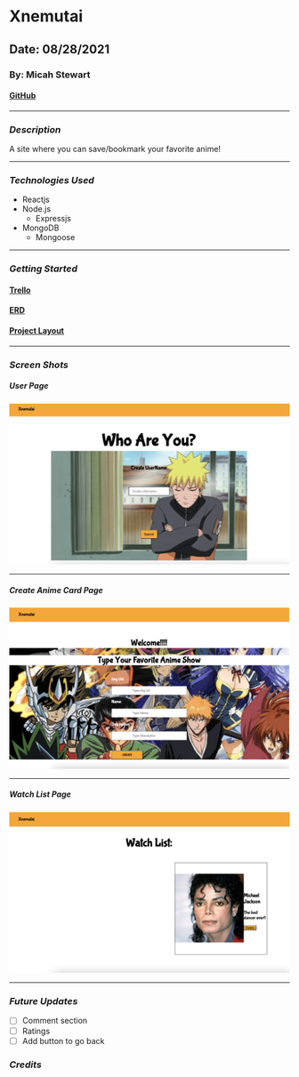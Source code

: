 # Xnemutai

## Date: 08/28/2021

### By: Micah Stewart 

#### [GitHub](https://github.com/Thrillisreal)

---

### **_Description_**

A site where you can save/bookmark your favorite anime!

---

### **_Technologies Used_**

- Reactjs
- Node.js
  - Expressjs
- MongoDB
  - Mongoose

---

### **_Getting Started_**

#### [Trello](https://trello.com/b/b3swi0fA/xnemutai)
#### [ERD](https://lucid.app/lucidchart/81532e6b-737b-4c1d-adef-86c296333c3d/edit?shared=true&referringApp=slack&page=0_0#)
#### [Project Layout](https://lucid.app/lucidchart/invitations/accept/inv_1b11d2f0-1149-43b7-a2f3-7517635fb870)

---


### **_Screen Shots_**

##### User Page

![User](images/Userpage.png)

---

##### Create Anime Card Page

![AnimeCard](images/Anime.png)

---

##### Watch List Page

![WatchList](images/WatchList.png)

---

### **_Future Updates_**

- [ ] Comment section 
- [ ] Ratings
- [ ] Add button to go back

### **_Credits_**


